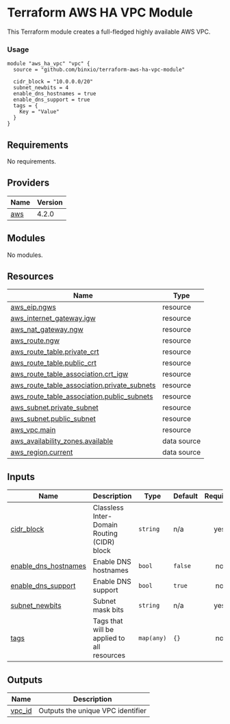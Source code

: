 # Terraform AWS HA VPC Module

This Terraform module creates a full-fledged highly available AWS VPC.

### Usage

```
module "aws_ha_vpc" "vpc" {
  source = "github.com/binxio/terraform-aws-ha-vpc-module"

  cidr_block = "10.0.0.0/20"
  subnet_newbits = 4
  enable_dns_hostnames = true
  enable_dns_support = true
  tags = {
    Key = "Value"
  }
}
```

<!-- BEGINNING OF PRE-COMMIT-TERRAFORM DOCS HOOK -->
## Requirements

No requirements.

## Providers

| Name | Version |
|------|---------|
| <a name="provider_aws"></a> [aws](#provider\_aws) | 4.2.0 |

## Modules

No modules.

## Resources

| Name | Type |
|------|------|
| [aws_eip.ngws](https://registry.terraform.io/providers/hashicorp/aws/latest/docs/resources/eip) | resource |
| [aws_internet_gateway.igw](https://registry.terraform.io/providers/hashicorp/aws/latest/docs/resources/internet_gateway) | resource |
| [aws_nat_gateway.ngw](https://registry.terraform.io/providers/hashicorp/aws/latest/docs/resources/nat_gateway) | resource |
| [aws_route.ngw](https://registry.terraform.io/providers/hashicorp/aws/latest/docs/resources/route) | resource |
| [aws_route_table.private_crt](https://registry.terraform.io/providers/hashicorp/aws/latest/docs/resources/route_table) | resource |
| [aws_route_table.public_crt](https://registry.terraform.io/providers/hashicorp/aws/latest/docs/resources/route_table) | resource |
| [aws_route_table_association.crt_igw](https://registry.terraform.io/providers/hashicorp/aws/latest/docs/resources/route_table_association) | resource |
| [aws_route_table_association.private_subnets](https://registry.terraform.io/providers/hashicorp/aws/latest/docs/resources/route_table_association) | resource |
| [aws_route_table_association.public_subnets](https://registry.terraform.io/providers/hashicorp/aws/latest/docs/resources/route_table_association) | resource |
| [aws_subnet.private_subnet](https://registry.terraform.io/providers/hashicorp/aws/latest/docs/resources/subnet) | resource |
| [aws_subnet.public_subnet](https://registry.terraform.io/providers/hashicorp/aws/latest/docs/resources/subnet) | resource |
| [aws_vpc.main](https://registry.terraform.io/providers/hashicorp/aws/latest/docs/resources/vpc) | resource |
| [aws_availability_zones.available](https://registry.terraform.io/providers/hashicorp/aws/latest/docs/data-sources/availability_zones) | data source |
| [aws_region.current](https://registry.terraform.io/providers/hashicorp/aws/latest/docs/data-sources/region) | data source |

## Inputs

| Name | Description | Type | Default | Required |
|------|-------------|------|---------|:--------:|
| <a name="input_cidr_block"></a> [cidr\_block](#input\_cidr\_block) | Classless Inter-Domain Routing (CIDR) block | `string` | n/a | yes |
| <a name="input_enable_dns_hostnames"></a> [enable\_dns\_hostnames](#input\_enable\_dns\_hostnames) | Enable DNS hostnames | `bool` | `false` | no |
| <a name="input_enable_dns_support"></a> [enable\_dns\_support](#input\_enable\_dns\_support) | Enable DNS support | `bool` | `true` | no |
| <a name="input_subnet_newbits"></a> [subnet\_newbits](#input\_subnet\_newbits) | Subnet mask bits | `string` | n/a | yes |
| <a name="input_tags"></a> [tags](#input\_tags) | Tags that will be applied to all resources | `map(any)` | `{}` | no |

## Outputs

| Name | Description |
|------|-------------|
| <a name="output_vpc_id"></a> [vpc\_id](#output\_vpc\_id) | Outputs the unique VPC identifier |
<!-- END OF PRE-COMMIT-TERRAFORM DOCS HOOK -->
